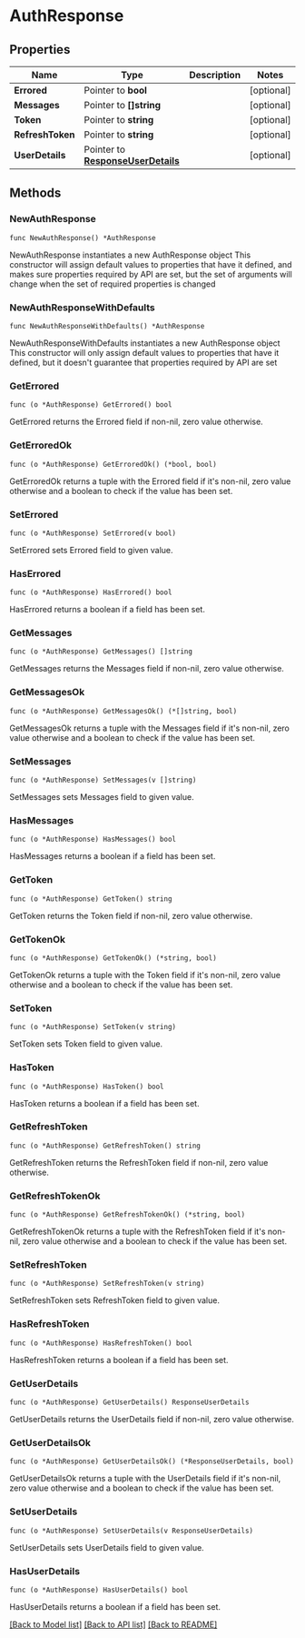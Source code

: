# AuthResponse

## Properties

Name | Type | Description | Notes
------------ | ------------- | ------------- | -------------
**Errored** | Pointer to **bool** |  | [optional] 
**Messages** | Pointer to **[]string** |  | [optional] 
**Token** | Pointer to **string** |  | [optional] 
**RefreshToken** | Pointer to **string** |  | [optional] 
**UserDetails** | Pointer to [**ResponseUserDetails**](ResponseUserDetails.md) |  | [optional] 

## Methods

### NewAuthResponse

`func NewAuthResponse() *AuthResponse`

NewAuthResponse instantiates a new AuthResponse object
This constructor will assign default values to properties that have it defined,
and makes sure properties required by API are set, but the set of arguments
will change when the set of required properties is changed

### NewAuthResponseWithDefaults

`func NewAuthResponseWithDefaults() *AuthResponse`

NewAuthResponseWithDefaults instantiates a new AuthResponse object
This constructor will only assign default values to properties that have it defined,
but it doesn't guarantee that properties required by API are set

### GetErrored

`func (o *AuthResponse) GetErrored() bool`

GetErrored returns the Errored field if non-nil, zero value otherwise.

### GetErroredOk

`func (o *AuthResponse) GetErroredOk() (*bool, bool)`

GetErroredOk returns a tuple with the Errored field if it's non-nil, zero value otherwise
and a boolean to check if the value has been set.

### SetErrored

`func (o *AuthResponse) SetErrored(v bool)`

SetErrored sets Errored field to given value.

### HasErrored

`func (o *AuthResponse) HasErrored() bool`

HasErrored returns a boolean if a field has been set.

### GetMessages

`func (o *AuthResponse) GetMessages() []string`

GetMessages returns the Messages field if non-nil, zero value otherwise.

### GetMessagesOk

`func (o *AuthResponse) GetMessagesOk() (*[]string, bool)`

GetMessagesOk returns a tuple with the Messages field if it's non-nil, zero value otherwise
and a boolean to check if the value has been set.

### SetMessages

`func (o *AuthResponse) SetMessages(v []string)`

SetMessages sets Messages field to given value.

### HasMessages

`func (o *AuthResponse) HasMessages() bool`

HasMessages returns a boolean if a field has been set.

### GetToken

`func (o *AuthResponse) GetToken() string`

GetToken returns the Token field if non-nil, zero value otherwise.

### GetTokenOk

`func (o *AuthResponse) GetTokenOk() (*string, bool)`

GetTokenOk returns a tuple with the Token field if it's non-nil, zero value otherwise
and a boolean to check if the value has been set.

### SetToken

`func (o *AuthResponse) SetToken(v string)`

SetToken sets Token field to given value.

### HasToken

`func (o *AuthResponse) HasToken() bool`

HasToken returns a boolean if a field has been set.

### GetRefreshToken

`func (o *AuthResponse) GetRefreshToken() string`

GetRefreshToken returns the RefreshToken field if non-nil, zero value otherwise.

### GetRefreshTokenOk

`func (o *AuthResponse) GetRefreshTokenOk() (*string, bool)`

GetRefreshTokenOk returns a tuple with the RefreshToken field if it's non-nil, zero value otherwise
and a boolean to check if the value has been set.

### SetRefreshToken

`func (o *AuthResponse) SetRefreshToken(v string)`

SetRefreshToken sets RefreshToken field to given value.

### HasRefreshToken

`func (o *AuthResponse) HasRefreshToken() bool`

HasRefreshToken returns a boolean if a field has been set.

### GetUserDetails

`func (o *AuthResponse) GetUserDetails() ResponseUserDetails`

GetUserDetails returns the UserDetails field if non-nil, zero value otherwise.

### GetUserDetailsOk

`func (o *AuthResponse) GetUserDetailsOk() (*ResponseUserDetails, bool)`

GetUserDetailsOk returns a tuple with the UserDetails field if it's non-nil, zero value otherwise
and a boolean to check if the value has been set.

### SetUserDetails

`func (o *AuthResponse) SetUserDetails(v ResponseUserDetails)`

SetUserDetails sets UserDetails field to given value.

### HasUserDetails

`func (o *AuthResponse) HasUserDetails() bool`

HasUserDetails returns a boolean if a field has been set.


[[Back to Model list]](../README.md#documentation-for-models) [[Back to API list]](../README.md#documentation-for-api-endpoints) [[Back to README]](../README.md)


